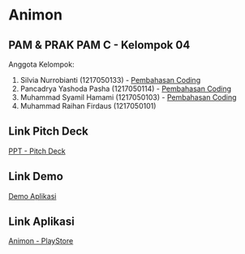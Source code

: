 # Animon

## PAM & PRAK PAM C - Kelompok 04

Anggota Kelompok:

1. Silvia Nurrobianti (1217050133) - [Pembahasan Coding](https://youtu.be/VYYFI9ovpzo)
2. Pancadrya Yashoda Pasha (1217050114) - [Pembahasan Coding](https://youtu.be/qeYIOdIY6T8)
3. Muhammad Syamil Hamami (1217050103) - [Pembahasan Coding](https://youtu.be/jYsWGTqwI3s)
4. Muhammad Raihan Firdaus (1217050101)

## Link Pitch Deck

[PPT - Pitch Deck](https://drive.google.com/drive/folders/1pBpu_PkJbq42LFlFqfLI3A8AnURd8MUt?usp=drive_link)

## Link Demo

[Demo Aplikasi](https://youtu.be/R5A0Es92JxQ)

## Link Aplikasi

[Animon - PlayStore](https://play.google.com/store/apps/details?id=com.animon.animon&hl=id&gl=US)
